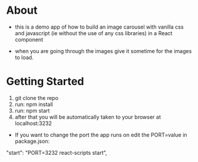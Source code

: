 # About

- this is a demo app of how to build an image carousel with vanilla css and javascript (ie without the use of any css libraries) in a React component

- when you are going through the images give it sometime for the images to load.

# Getting Started

1. git clone the repo
2. run: npm install
3. run: npm start
4. after that you will be automatically taken to your browser at localhost:3232

- If you want to change the port the app runs on edit the PORT=value in package.json:

"start": "PORT=3232 react-scripts start",
